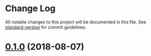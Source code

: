 # Change Log

All notable changes to this project will be documented in this file. See [standard-version](https://github.com/conventional-changelog/standard-version) for commit guidelines.

<a name="0.1.0"></a>
# [0.1.0](https://github.com/jaspercayne/MineControl/compare/v0.2.0...v0.1.0) (2018-08-07)
